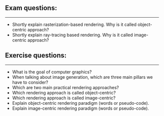 
## Exam questions:
---
* Shortly explain rasterization-based rendering. Why is it called object-centric approach?
* Shortly explain ray-tracing based rendering. Why is it called image-centric approach?

## Exercise questions:
---
* What is the goal of computer graphics?
* When talking about image generation, which are three main pillars we have to consider?
* Which are two main practical rendering approaches? 
* Which rendering approach is called object-centric?
* Which rendering approach is called image-centric?
* Explain object-centric rendering paradigm (words or pseudo-code).
* Explain image-centric rendering paradigm (words or pseudo-code).
